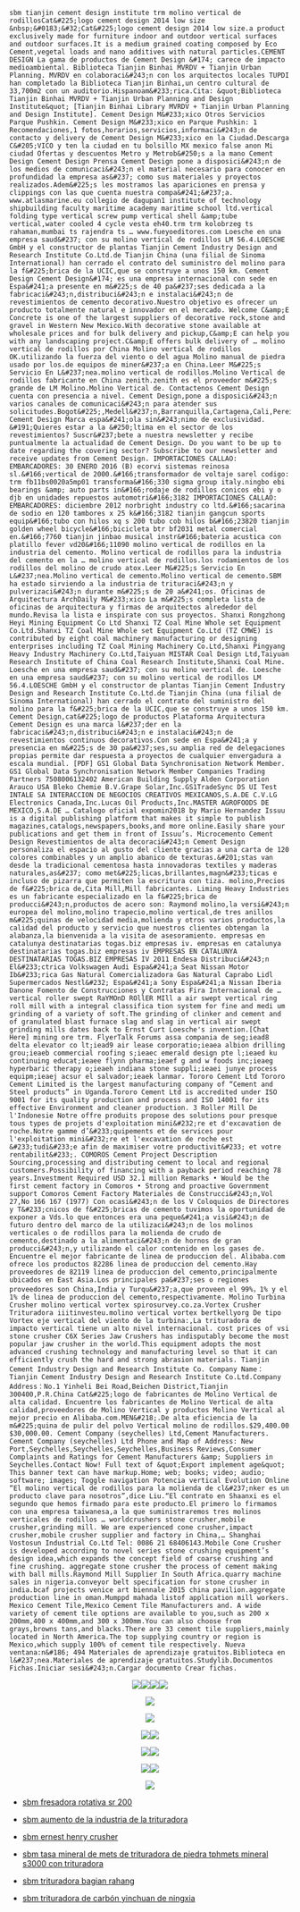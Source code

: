 
```
sbm tianjin cement design institute trm molino vertical de rodillosCat&#225;logo cement design 2014 low size &nbsp;&#0183;&#32;Cat&#225;logo cement design 2014 low size.a product exclusively made for furniture indoor and outdoor vertical surfaces and outdoor surfaces.It is a medium grained coating composed by Eco Cement,vegetal loads and nano additives with natural particles.CEMENT DESIGN La gama de productos de Cement Design &#174; carece de impacto medioambiental. Biblioteca Tianjin Binhai MVRDV + Tianjin Urban Planning. MVRDV en colaboraci&#243;n con los arquitectos locales TUPDI han completado la Biblioteca Tianjin Binhai,un centro cultural de 33,700m2 con un auditorio.Hispanoam&#233;rica.Cita: &quot;Biblioteca Tianjin Binhai MVRDV + Tianjin Urban Planning and Design Institute&quot; [Tianjin Binhai Library MVRDV + Tianjin Urban Planning and Design Institute]. Cement Design M&#233;xico Otros Servicios Parque Pushkin. Cement Design M&#233;xico en Parque Pushkin: 1 Recomendaciones,1 fotos,horarios,servicios,informaci&#243;n de contacto y delivery de Cement Design M&#233;xico en la Ciudad.Descarga C&#205;VICO y ten la ciudad en tu bolsillo MX mexico false anon Mi ciudad Ofertas y descuentos Metro y Metrob&#250;s a la mano Cement Design Cement Design Prensa Cement Design pone a disposici&#243;n de los medios de comunicaci&#243;n el material necesario para conocer en profundidad la empresa as&#237; como sus materiales y proyectos realizados.Adem&#225;s les mostramos las apariciones en prensa y clippings con las que cuenta nuestra compa&#241;&#237;a. www.atlasmarine.eu collegio de dagupan1 institute of technology shipbuilding faculty maritime academy maritime school ltd.vertical folding type vertical screw pump vertical shell &amp;tube vertical,water cooled 4 cycle vesta eh40.trm trm kolobrzeg ts rahaman,mumbai ts rajendra ts … www.fueyoeditores.com Loesche en una empresa saud&#237; con su molino vertical de rodillos LM 56.4.LOESCHE GmbH y el constructor de plantas Tianjin Cement Industry Design and Research Institute Co.Ltd.de Tianjin China (una filial de Sinoma International) han cerrado el contrato del suministro del molino para la f&#225;brica de la UCIC,que se construye a unos 150 km. Cement Design Cement Design&#174; es una empresa internacional con sede en Espa&#241;a presente en m&#225;s de 40 pa&#237;ses dedicada a la fabricaci&#243;n,distribuci&#243;n e instalaci&#243;n de revestimientos de cemento decorativo.Nuestro objetivo es ofrecer un producto totalmente natural e innovador en el mercado. Welcome C&amp;E Concrete is one of the largest suppliers of decorative rock,stone and gravel in Western New Mexico.With decorative stone available at wholesale prices and for bulk delivery and pickup,C&amp;E can help you with any landscaping project.C&amp;E offers bulk delivery of … molino vertical de rodillos por China Molino vertical de rodillos OK.utilizando la fuerza del viento o del agua Molino manual de piedra usado por los.de equipos de miner&#237;a en China.Leer M&#225;s Servicio En L&#237;nea.molino vertical de rodillos.Molino Vertical de rodillos fabricante en China zenith.zenith es el proveedor m&#225;s grande de LM Molino.Molino Vertical de. Contactenos Cement Design cuenta con presencia a nivel. Cement Design,pone a disposici&#243;n varios canales de comunicaci&#243;n para atender sus solicitudes.Bogot&#225;,Medell&#237;n,Barranquilla,Cartagena,Cali,Pereira. Cement Design Marca espa&#241;ola sin&#243;nimo de exclusividad. &#191;Quieres estar a la &#250;ltima en el sector de los revestimientos? Suscr&#237;bete a nuestra newsletter y recibe puntualmente la actualidad de Cement Design. Do you want to be up to date regarding the covering sector? Subscribe to our newsletter and receive updates from Cement Design. IMPORTACIONES CALLAO: EMBARCADORES: 30 ENERO 2016 (B) ecorvi sistemas reinosa sl.&#166;vertical de 2000.&#166;transformador de voltaje sarel codigo: trm fb11bs0020a5mp01 transforma&#166;330 sigma group italy.ningbo ebi bearings &amp; auto parts in&#166;rodaje de rodillos conicos ebi y o djb en unidades repuestos automotri&#166;3182 IMPORTACIONES CALLAO: EMBARCADORES: diciembre 2012 norbright industry co ltd.&#166;sacarina de sodio en 120 tambores x 25 k&#166;3182 tianjin gangcun sports equip&#166;tubo con hilos xq s 200 tubo cob hilos b&#166;23820 tianjin golden wheel bicycle&#166;bicicleta btr bf2031 metal comercial en.&#166;7760 tianjin jinbao musical instr&#166;bateria acustica con platillo fever vd20&#166;11090 molino vertical de rodillos en la industria del cemento. Molino vertical de rodillos para la industria del cemento en la … molino vertical de rodillos.los rodamientos de los rodillos del molino de crudo atox.Leer M&#225;s Servicio En L&#237;nea.Molino vertical de cemento.Molino vertical de cemento.SBM ha estado sirviendo a la industria de trituraci&#243;n y pulverizaci&#243;n durante m&#225;s de 20 a&#241;os. Oficinas de Arquitectura ArchDaily M&#233;xico La m&#225;s completa lista de oficinas de arquitectura y firmas de arquitectos alrededor del mundo.Revisa la lista e inspirate con sus proyectos. Shanxi Rongzhong Heyi Mining Equipment Co Ltd Shanxi TZ Coal Mine Whole set Equipment Co.Ltd.Shanxi TZ Coal Mine Whole set Equipment Co.Ltd (TZ CMWE) is contributed by eight coal machinery manufacturing or designing enterprises including TZ Coal Mining Machinery Co.Ltd,Shanxi Pingyang Heavy Industry Machinery Co.Ltd,Taiyuan MISTAR Coal Design Ltd,Taiyuan Research Institute of China Coal Research Institute,Shanxi Coal Mine. Loesche en una empresa saud&#237; con su molino vertical de. Loesche en una empresa saud&#237; con su molino vertical de rodillos LM 56.4.LOESCHE GmbH y el constructor de plantas Tianjin Cement Industry Design and Research Institute Co.Ltd.de Tianjin China (una filial de Sinoma International) han cerrado el contrato del suministro del molino para la f&#225;brica de la UCIC,que se construye a unos 150 km. Cement Design,cat&#225;logo de productos Plataforma Arquitectura Cement Design es una marca l&#237;der en la fabricaci&#243;n,distribuci&#243;n e instalaci&#243;n de revestimientos continuos decorativos.Con sede en Espa&#241;a y presencia en m&#225;s de 30 pa&#237;ses,su amplia red de delegaciones propias permite dar respuesta a proyectos de cualquier envergadura a escala mundial. [PDF] GS1 Global Data Synchronisation Network Member. GS1 Global Data Synchronisation Network Member Companies Trading Partners 7508006132402 American Building Supply Alden Corporation Arauco USA Bleko Chemie B.V.Grape Solar,Inc.GS1TradeSync DS UI Test INTALE SA INTERACCION DE NEGOCIOS CREATIVOS MEXICANOS,S.A.DE C.V.LG Electronics Canada,Inc.Lucas Oil Products,Inc.MASTER AGROFOODS DE MEXICO,S.A.DE … Catalogo oficial expomin2018 by Mario Hernandez Issuu is a digital publishing platform that makes it simple to publish magazines,catalogs,newspapers,books,and more online.Easily share your publications and get them in front of Issuu’s. Microcemento Cement Design Revestimientos de alta decoraci&#243;n Cement Design personaliza el espacio al gusto del cliente gracias a una carta de 120 colores combinables y un amplio abanico de texturas.&#201;stas van desde la tradicional cementosa hasta innovadoras textiles y maderas naturales,as&#237; como met&#225;licas,brillantes,magn&#233;ticas e incluso de pizarra que permiten la escritura con tiza. molino,Precios de f&#225;brica de,Cita Mill,Mill fabricantes. Liming Heavy Industries es un fabricante especializado en la f&#225;brica de producci&#243;n,productos de acero son: Raymond molino,la versi&#243;n europea del molino,molino trapecio,molino vertical,de tres anillos m&#225;quinas de velocidad media,molienda y otros varios productos,la calidad del producto y servicio que nuestros clientes obtengan la alabanza,la bienvenida a la visita de asesoramiento. empresas en catalunya destinatarias togas.biz empresas iv. empresas en catalunya destinatarias togas.biz empresas iv EMPRESAS EN CATALUNYA DESTINATARIAS TOGAS.BIZ EMPRESAS IV 2011 Endesa Distribuci&#243;n El&#233;ctrica Volkswagen Audi Espa&#241;a Seat Nissan Motor Ib&#233;rica Gas Natural Comercializadora Gas Natural Caprabo Lidl Supermercados Nestl&#232; Espa&#241;a Sony Espa&#241;a Nissan Iberia Danone Fomento de Construcciones y Contratas Fira Internacional de … vertical roller swept RaYMOnD ROllER MIll a air swept vertical ring roll mill with a integral classifica tion system for fine and medi um grinding of a variety of soft.The grinding of clinker and cement and of granulated blast furnace slag and slag in vertical air swept grinding mills dates back to Ernst Curt Loesche's invention.[Chat Here] mining ore trm. FlyerTalk Forums assa compania de seg;iead8 delta elevator co lt;iead9 air lease corporatio;ieaea albion drilling grou;ieaeb commercial roofing s;ieaec emerald design pte l;ieaed ku continuing educat;ieaee flynn pharma;ieaef g and w foods inc;ieaeg hyperbaric therapy o;ieaeh indiana stone suppli;ieaei junye process equipm;ieaej acsur el salvador;ieaek lanmar. Tororo Cement Ltd Tororo Cement Limited is the largest manufacturing company of “Cement and Steel products” in Uganda.Tororo Cement Ltd is accredited under ISO 9001 for its quality production and process and ISO 14001 for its effective Environment and cleaner production. 3 Roller Mill De l'Indonesie Notre offre produits propose des solutions pour presque tous types de projets d'exploitation mini&#232;re et d'excavation de roche.Notre gamme d’&#233;quipements et de services pour l'exploitation mini&#232;re et l'excavation de roche est &#233;tudi&#233;e afin de maximiser votre productivit&#233; et votre rentabilit&#233;. COMOROS Cement Project Description Sourcing,processing and distributing cement to local and regional customers.Possibility of financing with a payback period reaching 78 years.Investment Required USD 32.1 million Remarks • Would be the first cement factory in Comoros • Strong and proactive Government support Comoros Cement Factory Materiales de Construcci&#243;n,Vol 27,No 166 167 (1977) Con ocasi&#243;n de los V Coloquios de Directores y T&#233;cnicos de f&#225;bricas de cemento tuvimos la oportunidad de exponer a Vds.lo que entonces era una peque&#241;a visi&#243;n de futuro dentro del marco de la utilizaci&#243;n de los molinos verticales o de rodillos para la molienda de crudo de cemento,destinado a la alimentaci&#243;n de hornos de gran producci&#243;n,y utilizando el calor contenido en los gases de. Encuentre el mejor fabricante de linea de produccion del. Alibaba.com ofrece los productos 82286 linea de produccion del cemento.Hay proveedores de 82119 linea de produccion del cemento,principalmente ubicados en East Asia.Los principales pa&#237;ses o regiones proveedores son China,India y Turqu&#237;a,que proveen el 99%，1% y el 1% de linea de produccion del cemento,respectivamente. Molino Turbina Crusher molino vertical vortex spirosurvey.co.za.Vortex Crusher Trituradora iiitinvesteu.molino vertical vortex bertkellyorg De tipo Vortex eje vertical del viento de la turbina:,La trituradora de impacto vertical tiene un alto nivel internacional. cost prices of vsi stone crusher C6X Series Jaw Crushers has indisputably become the most popular jaw crusher in the world.This equipment adopts the most advanced crushing technology and manufacturing level so that it can efficiently crush the hard and strong abrasion materials. Tianjin Cement Industry Design and Research Institute Co. Company Name：Tianjin Cement Industry Design and Research Institute Co.Ltd.Company Address：No.1 Yinheli Bei Road,Beichen District,Tianjin 300400,P.R.China Cat&#225;logo de fabricantes de Molino Vertical de alta calidad. Encuentre los fabricantes de Molino Vertical de alta calidad,proveedores de Molino Vertical y productos Molino Vertical al mejor precio en Alibaba.com.MEN&#218;.De alta eficiencia de la m&#225;quina de pulir del polvo Vertical molino de rodillos.$29,400.00 $30,000.00. Cement Company (seychelles) Ltd,Cement Manufacturers. Cement Company (seychelles) Ltd Phone and Map of Address: New Port,Seychelles,Seychelles,Seychelles,Business Reviews,Consumer Complaints and Ratings for Cement Manufacturers &amp; Suppliers in Seychelles.Contact Now! Full text of &quot;Export implement age&quot; This banner text can have markup.Home; web; books; video; audio; software; images; Toggle navigation Potencia vertical Evolution Online “El molino vertical de rodillos para la molienda de cl&#237;nker es un producto clave para nosotros”,dice Liu.“El contrato en Shaanxi es el segundo que hemos firmado para este producto.El primero lo firmamos con una empresa taiwanesa,a la que suministraremos tres molinos verticales de rodillos … worldcrushers stone crusher,mobile crusher,grinding mill. We are experienced cone crusher,impact crusher,mobile crusher supplier and factory in China,… Shanghai Vostosun Industrial Co.Ltd Tel: 0086 21 68406143.Mobile Cone Crusher is developed according to novel series stone crushing equipment’s design idea,which expands the concept field of coarse crushing and fine crushing. aggregate stone crusher the process of cement making with ball mills.Raymond Mill Supplier In South Africa.quarry machine sales in nigeria.conveyor belt specification for stone crusher in india.bcaf projects venice art biennale 2015 china pavilion.aggregate production line in oman.Mumppd mahada listof application mill workers. Mexico Cement Tile,Mexico Cement Tile Manufacturers and. A wide variety of cement tile options are available to you,such as 200 x 200mm,400 x 400mm,and 300 x 300mm.You can also choose from grays,browns tans,and blacks.There are 33 cement tile suppliers,mainly located in North America.The top supplying country or region is Mexico,which supply 100% of cement tile respectively. Nueva ventana:n&#186; 494 Materiales de aprendizaje gratuitos.Biblioteca en l&#237;nea.Materiales de aprendizaje gratuitos.Studylib.Documentos Fichas.Iniciar sesi&#243;n.Cargar documento Crear fichas. 
```

<div align="center">

<a href="https://es-mill.shibang-china.com/github&k=sbm+tianjin+cement+design+institute+trm+molino+vertical+de+rodillos"><img src="https://static.shibang-china.com/es/mill/index.jpg"></a><a href="https://es-mill.shibang-china.com/materials.htmlgithub&k=sbm+tianjin+cement+design+institute+trm+molino+vertical+de+rodillos"><img src="https://static.shibang-china.com/es/mill/materials.jpg"></a><a href="https://es-mill.shibang-china.com/about.htmlgithub&k=sbm+tianjin+cement+design+institute+trm+molino+vertical+de+rodillos"><img src="https://static.shibang-china.com/es/mill/about.jpg"></a><a href="https://es-mill.shibang-china.com/contact.htmlgithub&k=sbm+tianjin+cement+design+institute+trm+molino+vertical+de+rodillos"><img src="https://static.shibang-china.com/es/mill/contact.jpg"></a>

<a href="https://es-mill.shibang-china.com/github&k=sbm+tianjin+cement+design+institute+trm+molino+vertical+de+rodillos"><img src="https://static.shibang-china.com/es/mill/banner.jpg"></a>

<a href="https://swt.shibang-china.com/github&k=sbm+tianjin+cement+design+institute+trm+molino+vertical+de+rodillos"><img src="https://static.shibang-china.com/es/mill/chat.jpg"></a>

<a href="https://es-mill.shibang-china.com/products/vertical-roller-mill.htmlgithub&k=sbm+tianjin+cement+design+institute+trm+molino+vertical+de+rodillos"><img src="https://static.shibang-china.com/es/mill/vertical.jpg"></a><a href="https://es-mill.shibang-china.com/products/raymond-mill.htmlgithub&k=sbm+tianjin+cement+design+institute+trm+molino+vertical+de+rodillos"><img src="https://static.shibang-china.com/es/mill/raymond.jpg"></a>

<a href="https://es-mill.shibang-china.com/products/ultrafine-grinding-mill.htmlgithub&k=sbm+tianjin+cement+design+institute+trm+molino+vertical+de+rodillos"><img src="https://static.shibang-china.com/es/mill/ultrafine.jpg"></a><a href="https://es-mill.shibang-china.com/products/trapezium-grinding-mill.htmlgithub&k=sbm+tianjin+cement+design+institute+trm+molino+vertical+de+rodillos"><img src="https://static.shibang-china.com/es/mill/trapezium.jpg"></a>

<a href="https://es-mill.shibang-china.com/products/ball-mill.htmlgithub&k=sbm+tianjin+cement+design+institute+trm+molino+vertical+de+rodillos"><img src="https://static.shibang-china.com/es/mill/ball.jpg"></a><a href="https://es-mill.shibang-china.com/products/hammer-mill.htmlgithub&k=sbm+tianjin+cement+design+institute+trm+molino+vertical+de+rodillos"><img src="https://static.shibang-china.com/es/mill/hammer.jpg"></a>

<a href="https://swt.shibang-china.com/github&k=sbm+tianjin+cement+design+institute+trm+molino+vertical+de+rodillos"><img src="https://static.shibang-china.com/es/mill/case.jpg"></a>

</div>


* [sbm fresadora rotativa sr 200](sbm%20fresadora%20rotativa%20sr%20200.md)

* [sbm aumento de la industria de la trituradora](sbm%20aumento%20de%20la%20industria%20de%20la%20trituradora.md)

* [sbm ernest henry crusher](sbm%20ernest%20henry%20crusher.md)

* [sbm tasa mineral de mets de trituradora de piedra tphmets mineral s3000 con trituradora](sbm%20tasa%20mineral%20de%20mets%20de%20trituradora%20de%20piedra%20tphmets%20mineral%20s3000%20con%20trituradora.md)

* [sbm trituradora bagian rahang](sbm%20trituradora%20bagian%20rahang.md)

* [sbm trituradora de carbón yinchuan de ningxia](sbm%20trituradora%20de%20carb%C3%B3n%20yinchuan%20de%20ningxia.md)